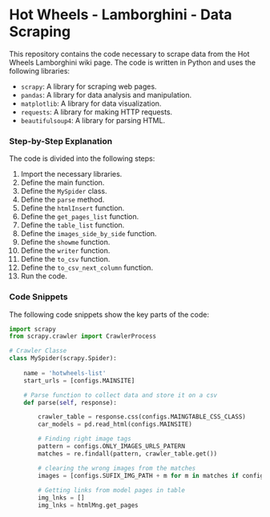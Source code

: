  # Hot Wheels - Lamborghini - Data Scraping

This repository contains the code necessary to scrape data from the Hot Wheels Lamborghini wiki page. The code is written in Python and uses the following libraries:

* `scrapy`: A library for scraping web pages.
* `pandas`: A library for data analysis and manipulation.
* `matplotlib`: A library for data visualization.
* `requests`: A library for making HTTP requests.
* `beautifulsoup4`: A library for parsing HTML.

### Step-by-Step Explanation

The code is divided into the following steps:

1. Import the necessary libraries.
2. Define the main function.
3. Define the `MySpider` class.
4. Define the `parse` method.
5. Define the `htmlInsert` function.
6. Define the `get_pages_list` function.
7. Define the `table_list` function.
8. Define the `images_side_by_side` function.
9. Define the `showme` function.
10. Define the `writer` function.
11. Define the `to_csv` function.
12. Define the `to_csv_next_column` function.
13. Run the code.

### Code Snippets

The following code snippets show the key parts of the code:

```python
import scrapy
from scrapy.crawler import CrawlerProcess

# Crawler Classe
class MySpider(scrapy.Spider):
    
    name = 'hotwheels-list'
    start_urls = [configs.MAINSITE]

    # Parse function to collect data and store it on a csv
    def parse(self, response):

        crawler_table = response.css(configs.MAINGTABLE_CSS_CLASS)
        car_models = pd.read_html(configs.MAINSITE)

        # Finding right image tags
        pattern = configs.ONLY_IMAGES_URLS_PATERN
        matches = re.findall(pattern, crawler_table.get())

        # clearing the wrong images from the matches
        images = [configs.SUFIX_IMG_PATH + m for m in matches if configs.WRONG_IMG_PATERN not in m]
        
        # Getting links from model pages in table
        img_lnks = []
        img_lnks = htmlMng.get_pages
```